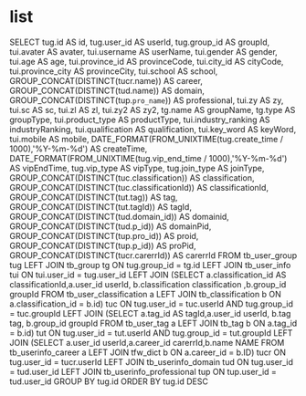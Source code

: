 list
===
SELECT
  tug.id AS id,
  tug.user_id AS userId,
  tug.group_id AS groupId,
  tui.avater AS avater,
  tui.username AS userName,
  tui.gender AS gender,
  tui.age AS age,
  tui.province_id AS provinceCode,
  tui.city_id AS cityCode,
  tui.province_city AS provinceCity,
  tui.school AS school,
  GROUP_CONCAT(DISTINCT(tucr.name)) AS career,
  GROUP_CONCAT(DISTINCT(tud.name)) AS domain,
  GROUP_CONCAT(DISTINCT(tup.`pro_name`)) AS professional,
  tui.zy AS zy,
  tui.sc AS sc,
  tui.zl AS zl,
  tui.zy2 AS zy2,
  tg.name AS groupName,
  tg.type AS groupType,
  tui.product_type AS productType,
  tui.industry_ranking AS industryRanking,
  tui.qualification AS qualification,
  tui.key_word AS keyWord,
  tui.mobile AS mobile,
  DATE_FORMAT(FROM_UNIXTIME(tug.create_time / 1000),'%Y-%m-%d') AS createTime,
  DATE_FORMAT(FROM_UNIXTIME(tug.vip_end_time / 1000),'%Y-%m-%d') AS vipEndTime,
  tug.vip_type AS vipType,
  tug.join_type AS joinType,
  GROUP_CONCAT(DISTINCT(tuc.classification)) AS classification,
  GROUP_CONCAT(DISTINCT(tuc.classificationId)) AS classificationId,
  GROUP_CONCAT(DISTINCT(tut.tag)) AS tag,
  GROUP_CONCAT(DISTINCT(tut.tagId)) AS tagId,
  GROUP_CONCAT(DISTINCT(tud.domain_id)) AS domainid,
  GROUP_CONCAT(DISTINCT(tud.p_id)) AS domainPid,
  GROUP_CONCAT(DISTINCT(tup.pro_id)) AS proid,
  GROUP_CONCAT(DISTINCT(tup.p_id)) AS proPid,
  GROUP_CONCAT(DISTINCT(tucr.carerrId)) AS carerrId
FROM tb_user_group tug
  LEFT JOIN tb_group tg ON tug.group_id = tg.id
  LEFT JOIN tb_user_info tui ON tui.user_id = tug.user_id
  LEFT JOIN (SELECT a.classification_id AS classificationId,a.user_id userId, b.classification classification ,b.group_id groupId FROM tb_user_classification a LEFT JOIN tb_classification b ON a.classification_id = b.id) tuc ON tug.user_id = tuc.userId AND tug.group_id = tuc.groupId
  LEFT JOIN (SELECT a.tag_id AS tagId,a.user_id userId, b.tag tag, b.group_id groupId FROM tb_user_tag a LEFT JOIN tb_tag b ON a.tag_id = b.id) tut ON tug.user_id = tut.userId AND tug.group_id = tut.groupId
  LEFT JOIN (SELECT a.user_id userId,a.career_id carerrId,b.name NAME FROM tb_userinfo_career a LEFT JOIN tfw_dict b ON a.career_id = b.ID) tucr ON tug.user_id = tucr.userId
  LEFT JOIN tb_userinfo_domain tud ON tug.user_id = tud.user_id
  LEFT JOIN tb_userinfo_professional tup ON tup.user_id = tud.user_id
GROUP BY tug.id
ORDER BY tug.id DESC